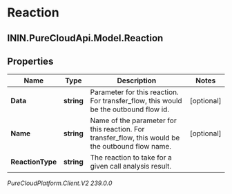 # Reaction

## ININ.PureCloudApi.Model.Reaction

## Properties

|Name | Type | Description | Notes|
|------------ | ------------- | ------------- | -------------|
| **Data** | **string** | Parameter for this reaction. For transfer_flow, this would be the outbound flow id. | [optional] |
| **Name** | **string** | Name of the parameter for this reaction. For transfer_flow, this would be the outbound flow name. | [optional] |
| **ReactionType** | **string** | The reaction to take for a given call analysis result. | |



_PureCloudPlatform.Client.V2 239.0.0_
